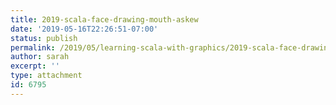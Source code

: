 ```yaml
---
title: 2019-scala-face-drawing-mouth-askew
date: '2019-05-16T22:26:51-07:00'
status: publish
permalink: /2019/05/learning-scala-with-graphics/2019-scala-face-drawing-mouth-askew
author: sarah
excerpt: ''
type: attachment
id: 6795
---
```

<!DOCTYPE html PUBLIC "-//W3C//DTD HTML 4.0 Transitional//EN" "http://www.w3.org/TR/REC-html40/loose.dtd">
<?xml encoding="UTF-8">
